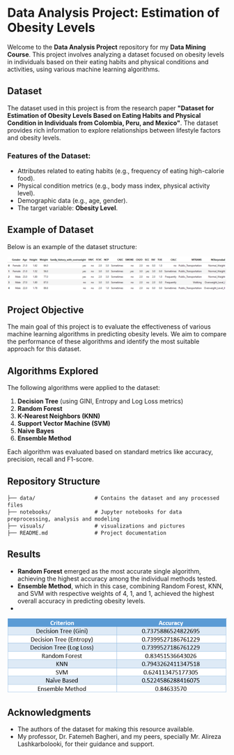 # Data Analysis Project: Estimation of Obesity Levels

Welcome to the **Data Analysis Project** repository for my **Data Mining Course**. This project involves analyzing a dataset focused on obesity levels in individuals based on their eating habits and physical conditions and activities, using various machine learning algorithms.

## Dataset

The dataset used in this project is from the research paper **"Dataset for Estimation of Obesity Levels Based on Eating Habits and Physical Condition in Individuals from Colombia, Peru, and Mexico"**. The dataset provides rich information to explore relationships between lifestyle factors and obesity levels.

### Features of the Dataset:
- Attributes related to eating habits (e.g., frequency of eating high-calorie food).
- Physical condition metrics (e.g., body mass index, physical activity level).
- Demographic data (e.g., age, gender).
- The target variable: **Obesity Level**.

## Example of Dataset
Below is an example of the dataset structure:

![Dataset Example](visuals/DatasetExample.png "Dataset Example")

## Project Objective

The main goal of this project is to evaluate the effectiveness of various machine learning algorithms in predicting obesity levels. We aim to compare the performance of these algorithms and identify the most suitable approach for this dataset.

## Algorithms Explored

The following algorithms were applied to the dataset:

1. **Decision Tree** (using GINI, Entropy and Log Loss metrics)
2. **Random Forest**
3. **K-Nearest Neighbors (KNN)**
4. **Support Vector Machine (SVM)**
5. **Naive Bayes**
6. **Ensemble Method**

Each algorithm was evaluated based on standard metrics like accuracy, precision, recall and F1-score.

## Repository Structure

```plaintext
├── data/                   # Contains the dataset and any processed files
├── notebooks/              # Jupyter notebooks for data preprocessing, analysis and modeling
├── visuals/                # visualizations and pictures
├── README.md               # Project documentation
```

## Results
- **Random Forest** emerged as the most accurate single algorithm, achieving the highest accuracy among the individual methods tested.
- **Ensemble Method**, which in this case, combining Random Forest, KNN, and SVM with respective weights of 4, 1, and 1, achieved the highest overall accuracy in predicting obesity levels.
- 
![A table comparing accuracy of trained models of different algorithms](visuals/ModelsAccuracyComparison.png "Accuracy of different models")

## Acknowledgments
- The authors of the dataset for making this resource available.
- My professor, Dr. Fatemeh Bagheri, and my peers, specially Mr. Alireza Lashkarbolooki, for their guidance and support.
